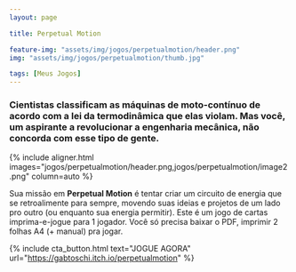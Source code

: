 ```yaml
---
layout: page

title: Perpetual Motion

feature-img: "assets/img/jogos/perpetualmotion/header.png"
img: "assets/img/jogos/perpetualmotion/thumb.jpg"

tags: [Meus Jogos]
---
```


### Cientistas classificam as máquinas de moto-contínuo de acordo com a lei da termodinâmica que elas violam. Mas você, um aspirante a revolucionar a engenharia mecânica, não concorda com esse tipo de gente.

{% include aligner.html images="jogos/perpetualmotion/header.png,jogos/perpetualmotion/image2.png" column=auto %}

Sua missão em **Perpetual Motion** é tentar criar um circuito de energia que se retroalimente para sempre, movendo suas ideias e projetos de um lado pro outro (ou enquanto sua energia permitir). Este é um jogo de cartas imprima-e-jogue para 1 jogador. Você só precisa baixar o PDF, imprimir 2 folhas A4 (+ manual) pra jogar.

{% include cta_button.html text="JOGUE AGORA" url="https://gabtoschi.itch.io/perpetualmotion" %}